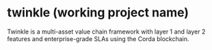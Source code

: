 # twinkle (working project name)
Twinkle is a multi-asset value chain framework with layer 1 and layer 2 features and enterprise-grade SLAs using the Corda blockchain.
